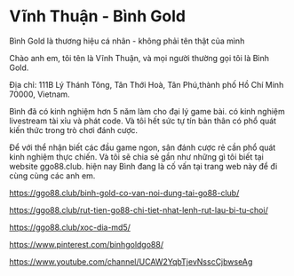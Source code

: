 # Vĩnh Thuận - Bình Gold

Bình Gold là thương hiệu cá nhân - không phải tên thật của mình

Chào anh em, tôi tên là Vĩnh Thuận, và mọi người thường gọi tôi là Bình Gold.

Địa chỉ: 111B Lý Thánh Tông, Tân Thới Hoà, Tân Phú,thành phố Hồ Chí Minh 70000, Vietnam.

Bình đã có kinh nghiệm hơn 5 năm làm cho đại lý game bài. có kinh nghiệm livestream tài xỉu và phát code. Và tôi hết sức tự tín bản thân có phổ quát kiến thức trong trò chơi đánh cược.

Để với thể nhận biết các đầu game ngon, sân đánh cược rẻ cần phổ quát kinh nghiệm thực chiến. Và tôi sẽ chia sẻ gần như những gì tôi biết tại website ggo88.club. hiện nay Bình đang là cố vấn tại trang web này để đi cùng cùng các anh em.

https://ggo88.club/binh-gold-co-van-noi-dung-tai-go88-club/

https://ggo88.club/rut-tien-go88-chi-tiet-nhat-lenh-rut-lau-bi-tu-choi/

https://ggo88.club/xoc-dia-md5/

https://www.pinterest.com/binhgoldgo88/

https://www.youtube.com/channel/UCAW2YqbTjevNsscCjbwseAg

